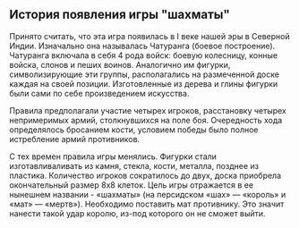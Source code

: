 ## История появления игры "шахматы"

Принято считать, что эта игра появилась в I веке нашей эры в Северной Индии. Изначально она называлась Чатуранга (боевое построение). Чатуранга включала в себя 4 рода войск: боевую колесницу, конные войска, слонов и пеших воинов. Аналогично им фигурки, символизирующие эти группы, располагались на размеченной доске каждая на своей позиции. Изготовленные из дерева и глины фигурки были сами по себе произведением искусства.

Правила предполагали участие четырех игроков, расстановку четырех непримеримых армий, столкнувшихся на поле боя. Очередность хода определялось бросанием кости, условием победы было полное истребление армий противников.

С тех времен правила игры менялись. Фигурки стали изготавливаливать из камня, стекла, кости, металла, позднее из пластика. Количество игроков сократилось до двух, доска приобрела окончательный размер 8x8 клеток. Цель игры отражается в ее нынешнем названии - «шахматы» (на персидском «шах» — «король» и «мат» — «мертв»). Необходимо поставить мат противнику. Это значит нанести такой удар королю, из-под которого он не сможет выйти.

